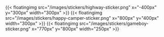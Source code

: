 ---
---

{{< floatingimg src="/images/stickers/highway-sticker.png" x="-400px" y="300px" width="300px" >}}
{{< floatingimg src="/images/stickers/happy-camper-sticker.png" x="800px" y="400px" width="300px" >}}
{{< floatingimg src="/images/stickers/gameboy-sticker.png" x="770px" y="800px" width="250px" >}}
